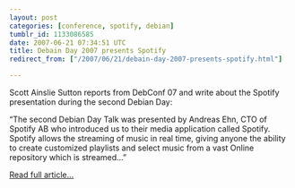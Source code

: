 ```yaml
---
layout: post
categories: [conference, spotify, debian]
tumblr_id: 1133086585  
date: 2007-06-21 07:34:51 UTC
title: Debain Day 2007 presents Spotify
redirect_from: ["/2007/06/21/debain-day-2007-presents-spotify.html"]

---
```


Scott Ainslie Sutton reports from DebConf 07 and write about the Spotify presentation during the second Debian Day:

<p class="medium">“The second Debian Day Talk was presented by Andreas Ehn, CTO of Spotify AB who introduced us to their media application called Spotify. Spotify allows the streaming of music in real time, giving anyone the ability to create customized playlists and select music from a vast Online repository which is streamed...”</p>

<a href="http://ainsliesuttonscott.wordpress.com/2007/06/16/debian-day-2007-a-new-experience/">Read full article...</a>
